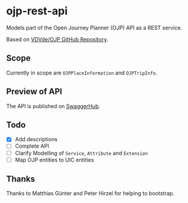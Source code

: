 # ojp-rest-api

Models part of the Open Journey Planner (OJP) API as a REST service.

Based on [VDVde/OJP GitHub Repository](https://github.com/VDVde/OJP/tree/changes_for_v1.1).

## Scope

Currently in scope are `OJPPlaceInformation` and `OJPTripInfo`.

## Preview of API

The API is published on [SwaggerHub](https://app.swaggerhub.com/apis/schlpbch/ojp-rest-api/0.0.3).

## Todo

- [x] Add descriptions
- [ ] Complete API
- [ ] Clarify Modelling of `Service`, `Attribute` and `Extension`
- [ ] Map OJP entities to UIC entities

## Thanks

Thanks to Matthias Günter and Peter Hirzel for helping to bootstrap.
